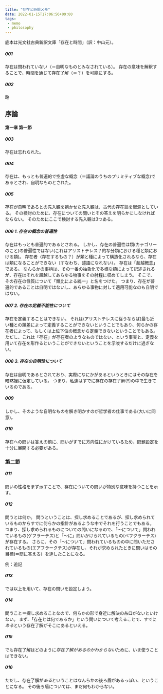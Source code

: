 ```yaml
---
title: "存在と時間メモ"
date: 2022-01-15T17:06:56+09:00
tags:
 - memo
 - philosophy
---
```


底本は光文社古典新訳文庫「存在と時間」（訳：中山元）。


##### 001

存在は問われていない（＝自明なものとみなされている）。
存在の意味を解釈することで、時間を通じて存在了解（＝？）を可能にする。

##### 002

略

## 序論

#### 第一章 第一節
##### 003
存在は忘れられた。

##### 004
存在は、もっとも普遍的で空虚な概念（＝議論のうちのプリミティブな概念)であるとされ、自明なものとされた。

##### 005
存在が自明であるとの先入観を抱かせた先入観は、古代の存在論を起源としている。
その検討のために、存在についての問いとその答えを明らかにしなければならない。
そのためにここで検討する先入観は3つある。

##### 006 1. 存在の概念の普遍性

存在はもっとも普遍的であるとされる。
しかし、存在の普遍性は類(カテゴリーのこと)の普遍性ではない(これはアリストテレス？的な分類における種と類における類)。
存在者（存在するもの？）が類と種によって構造化されるなら、存在は類になることができない（すなわち、述語になれない）。
存在は「超越概念」である。
なんらかの事柄は、その一番の抽象化で多様な類によって記述されるが、存在はそれを超越してあらゆる物事をその射程に収めてしまう。
そこで、その存在の性質について「類比による統一」と名をつけた。
つまり、存在が普遍的であることは自明ではないし、あらゆる事物に対して適用可能なのも自明ではない。

##### 007 2. 存在の定義不能性について

存在を定義することはできない。
それは(アリストテレスに従うならば)最も近い種との類差によって定義することができないということでもあり、何らかの存在者によって、もしくは上位下位の概念から定義できないということでもある。
ただし、これは「存在」が存在者のようなものではない、という事実と、定義を用いて存在を形作るということができないということを示唆するだけに過ぎない。

##### 008 3. 存在の自明性について

存在は自明であるとされており、実際になにかがあるというときにはその存在を暗黙裡に仮定している。
つまり、私達はすでに存在の存在了解(!!)の中で生きているのである。

##### 009

しかし、そのような自明なものを解き明かすのが哲学者の仕事である(大いに同意)。

##### 010

存在への問いは答えの前に、問いがすでに方向性にかけているため、問題設定を十分に展開する必要がある。

### 第二節

##### 011

問いの性格をまず示すことで、存在についての問いが特別な意味を持つことを示す。

##### 012

問うとは何か。
問うということは、探し求めることであるが、探し求められているものからすでに何らかの指針があるような中でそれを行うことでもある。
つまり、探し求められるものについての問いになるので、「〜について」問われているもの(ゲフラーテス)と「〜に」問いかけられているもの(ベフクラーテス)が存在する。
さらに、その「〜について」問われているものの中に問いただされているもの(エアフラークテス)が存在し、それが求められたときに問いはその目標(＝問に答える）を達したことになる。

例：追記

##### 013

では以上を用いて、存在の問いを設定しよう。

##### 014

問うこと＝探し求めることなので、何らかの形で身近に解決の糸口がないといけない。
まず、「存在とは何であるか」という問いについて考えることで、すでに*ある*という存在了解がそこにあるといえる。

##### 015

でも存在了解はどのように*存在了解があるのかわからない*ために、いま使うことはできない。

##### 016

ただし、存在了解が*ある*ということはなんらかの後ろ盾があるっぽい、ということになる。
その後ろ盾については、まだ何もわからない。








